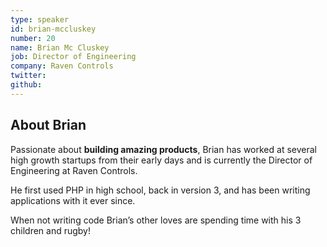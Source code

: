 ```yaml
---
type: speaker
id: brian-mccluskey
number: 20
name: Brian Mc Cluskey
job: Director of Engineering
company: Raven Controls
twitter:
github:
---
```


## About Brian

Passionate about **building amazing products**, Brian has worked at several high growth startups from their early days and is currently the Director of Engineering at Raven Controls.

He first used PHP in high school, back in version 3, and has been writing applications with it ever since.

When not writing code Brian’s other loves are spending time with his 3 children and rugby!


